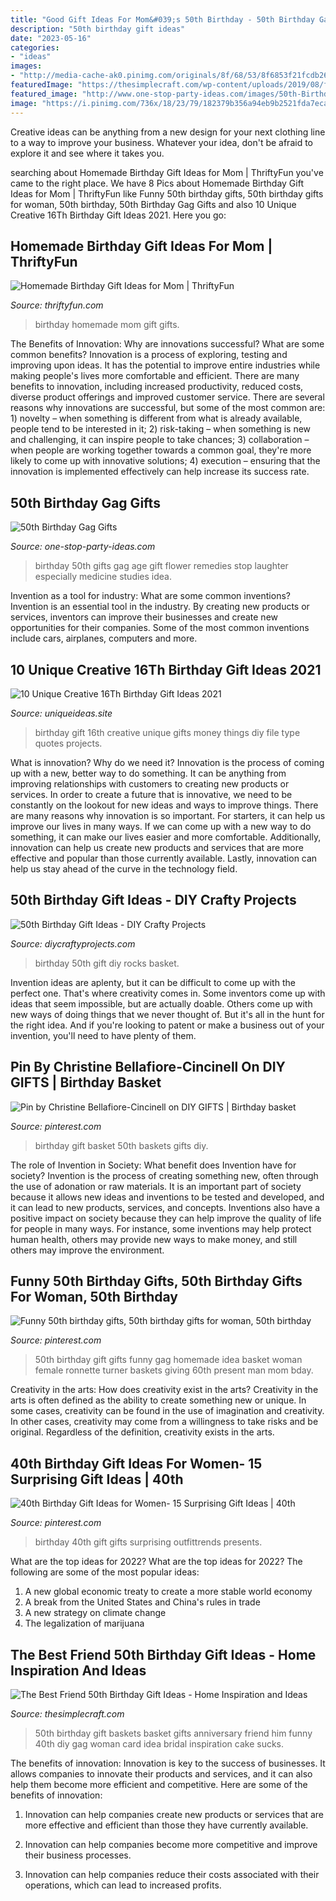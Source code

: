 ```yaml
---
title: "Good Gift Ideas For Mom&#039;s 50th Birthday - 50th Birthday Gag Gifts"
description: "50th birthday gift ideas"
date: "2023-05-16"
categories:
- "ideas"
images:
- "http://media-cache-ak0.pinimg.com/originals/8f/68/53/8f6853f21fcdb267ae272f4d671c085c.jpg"
featuredImage: "https://thesimplecraft.com/wp-content/uploads/2019/08/friend-50th-birthday-gift-ideas-new-50th-birthday-t-basket-ideas-of-friend-50th-birthday-gift-ideas.jpg"
featured_image: "http://www.one-stop-party-ideas.com/images/50th-Birthday-Gag-Gifts-Basket.jpg"
image: "https://i.pinimg.com/736x/18/23/79/182379b356a94eb9b2521fda7ecaa22c---birthday-birthday-gifts.jpg"
---
```



Creative ideas can be anything from a new design for your next clothing line to a way to improve your business. Whatever your idea, don't be afraid to explore it and see where it takes you.

	

		
searching about Homemade Birthday Gift Ideas for Mom | ThriftyFun you've came to the right place. We have 8 Pics about Homemade Birthday Gift Ideas for Mom | ThriftyFun like Funny 50th birthday gifts, 50th birthday gifts for woman, 50th birthday, 50th Birthday Gag Gifts and also 10 Unique Creative 16Th Birthday Gift Ideas 2021. Here you go:
		
    
## Homemade Birthday Gift Ideas For Mom | ThriftyFun

<img loading=lazy src="https://img.thrfun.com/img/077/859/homemade_birthday_gift_l1.jpg" onerror="this.onerror=null;this.src='https://tse2.mm.bing.net/th?id=OIP.xJNsyXNyxW2xME-0DVO4ewHaLI&amp;pid=15.1';" alt="Homemade Birthday Gift Ideas for Mom | ThriftyFun">

_Source: thriftyfun.com_

>birthday homemade mom gift gifts. 

	

The Benefits of Innovation: Why are innovations successful? What are some common benefits?
Innovation is a process of exploring, testing and improving upon ideas. It has the potential to improve entire industries while making people's lives more comfortable and efficient. There are many benefits to innovation, including increased productivity, reduced costs, diverse product offerings and improved customer service.
There are several reasons why innovations are successful, but some of the most common are: 1) novelty – when something is different from what is already available, people tend to be interested in it; 2) risk-taking – when something is new and challenging, it can inspire people to take chances; 3) collaboration – when people are working together towards a common goal, they're more likely to come up with innovative solutions; 4) execution – ensuring that the innovation is implemented effectively can help increase its success rate.

    
## 50th Birthday Gag Gifts

<img loading=lazy src="http://www.one-stop-party-ideas.com/images/50th-Birthday-Gag-Gifts-Basket.jpg" onerror="this.onerror=null;this.src='https://tse2.mm.bing.net/th?id=OIP.8QcqALM1PPnv4c52rGq1pwHaKy&amp;pid=15.1';" alt="50th Birthday Gag Gifts">

_Source: one-stop-party-ideas.com_

>birthday 50th gifts gag age gift flower remedies stop laughter especially medicine studies idea. 

	

Invention as a tool for industry: What are some common inventions?
Invention is an essential tool in the industry. By creating new products or services, inventors can improve their businesses and create new opportunities for their companies. Some of the most common inventions include cars, airplanes, computers and more.

    
## 10 Unique Creative 16Th Birthday Gift Ideas 2021

<img loading=lazy src="https://www.uniqueideas.site/wp-content/uploads/creative-way-to-give-money-as-a-birthday-gift-gifts-and-things.jpg" onerror="this.onerror=null;this.src='https://tse3.mm.bing.net/th?id=OIP.U_uzys-8jhVXUHqdn4_frwHaJ4&amp;pid=15.1';" alt="10 Unique Creative 16Th Birthday Gift Ideas 2021">

_Source: uniqueideas.site_

>birthday gift 16th creative unique gifts money things diy file type quotes projects. 

	

What is innovation? Why do we need it?
Innovation is the process of coming up with a new, better way to do something. It can be anything from improving relationships with customers to creating new products or services. In order to create a future that is innovative, we need to be constantly on the lookout for new ideas and ways to improve things.
There are many reasons why innovation is so important. For starters, it can help us improve our lives in many ways. If we can come up with a new way to do something, it can make our lives easier and more comfortable. Additionally, innovation can help us create new products and services that are more effective and popular than those currently available. Lastly, innovation can help us stay ahead of the curve in the technology field.

    
## 50th Birthday Gift Ideas - DIY Crafty Projects

<img loading=lazy src="http://media-cache-ak0.pinimg.com/originals/8f/68/53/8f6853f21fcdb267ae272f4d671c085c.jpg" onerror="this.onerror=null;this.src='https://tse4.mm.bing.net/th?id=OIP.ocV5ZYe1U3oHuZi6hcrALQHaJ4&amp;pid=15.1';" alt="50th Birthday Gift Ideas - DIY Crafty Projects">

_Source: diycraftyprojects.com_

>birthday 50th gift diy rocks basket. 

	

Invention ideas are aplenty, but it can be difficult to come up with the perfect one. That's where creativity comes in. Some inventors come up with ideas that seem impossible, but are actually doable. Others come up with new ways of doing things that we never thought of. But it's all in the hunt for the right idea. And if you're looking to patent or make a business out of your invention, you'll need to have plenty of them.

    
## Pin By Christine Bellafiore-Cincinell On DIY GIFTS | Birthday Basket

<img loading=lazy src="https://i.pinimg.com/originals/cf/be/12/cfbe12a7fb22382878cbdcf52a5948f3.jpg" onerror="this.onerror=null;this.src='https://tse1.mm.bing.net/th?id=OIP.AZuFbw3e8D_rUXOiweq7_gHaJ4&amp;pid=15.1';" alt="Pin by Christine Bellafiore-Cincinell on DIY GIFTS | Birthday basket">

_Source: pinterest.com_

>birthday gift basket 50th baskets gifts diy. 

	

The role of Invention in Society: What benefit does Invention have for society?
Invention is the process of creating something new, often through the use of adonation or raw materials. It is an important part of society because it allows new ideas and inventions to be tested and developed, and it can lead to new products, services, and concepts. Inventions also have a positive impact on society because they can help improve the quality of life for people in many ways. For instance, some inventions may help protect human health, others may provide new ways to make money, and still others may improve the environment.

    
## Funny 50th Birthday Gifts, 50th Birthday Gifts For Woman, 50th Birthday

<img loading=lazy src="https://i.pinimg.com/736x/18/23/79/182379b356a94eb9b2521fda7ecaa22c---birthday-birthday-gifts.jpg" onerror="this.onerror=null;this.src='https://tse2.mm.bing.net/th?id=OIP.TMIPCgi6gv7m0Mx6-xcnVAHaJ3&amp;pid=15.1';" alt="Funny 50th birthday gifts, 50th birthday gifts for woman, 50th birthday">

_Source: pinterest.com_

>50th birthday gift gifts funny gag homemade idea basket woman female ronnette turner baskets giving 60th present man mom bday. 

	

Creativity in the arts: How does creativity exist in the arts?
Creativity in the arts is often defined as the ability to create something new or unique. In some cases, creativity can be found in the use of imagination and creativity. In other cases, creativity may come from a willingness to take risks and be original. Regardless of the definition, creativity exists in the arts.

    
## 40th Birthday Gift Ideas For Women- 15 Surprising Gift Ideas | 40th

<img loading=lazy src="https://i.pinimg.com/originals/8c/87/c8/8c87c8338bb2daa28cbe6fb1e40c7bc1.png" onerror="this.onerror=null;this.src='https://tse4.mm.bing.net/th?id=OIP.21vip7EETrWGKUM3CAD8GAHaLG&amp;pid=15.1';" alt="40th Birthday Gift Ideas for Women- 15 Surprising Gift Ideas | 40th">

_Source: pinterest.com_

>birthday 40th gift gifts surprising outfittrends presents. 

	

What are the top ideas for 2022?
What are the top ideas for 2022? The following are some of the most popular ideas: 
1. A new global economic treaty to create a more stable world economy 
2. A break from the United States and China's rules in trade 
3. A new strategy on climate change 
4. The legalization of marijuana 

    
## The Best Friend 50th Birthday Gift Ideas - Home Inspiration And Ideas

<img loading=lazy src="https://thesimplecraft.com/wp-content/uploads/2019/08/friend-50th-birthday-gift-ideas-new-50th-birthday-t-basket-ideas-of-friend-50th-birthday-gift-ideas.jpg" onerror="this.onerror=null;this.src='https://tse3.mm.bing.net/th?id=OIP.AXa3RJF-hUlzWVKkCFoAEQHaJ3&amp;pid=15.1';" alt="The Best Friend 50th Birthday Gift Ideas - Home Inspiration and Ideas">

_Source: thesimplecraft.com_

>50th birthday gift baskets basket gifts anniversary friend him funny 40th diy gag woman card idea bridal inspiration cake sucks. 

	

The benefits of innovation:
Innovation is key to the success of businesses. It allows companies to innovate their products and services, and it can also help them become more efficient and competitive. Here are some of the benefits of innovation:
1. Innovation can help companies create new products or services that are more effective and efficient than those they have currently available.

2. Innovation can help companies become more competitive and improve their business processes.

3. Innovation can help companies reduce their costs associated with their operations, which can lead to increased profits.

